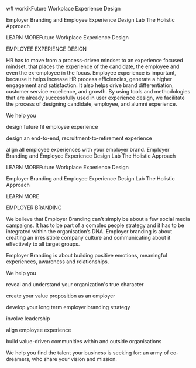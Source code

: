 w# workikFuture Workplace Experience Design


Employer Branding and Employee Experience Design Lab
The Holistic Approach

LEARN MOREFuture Workplace Experience Design

EMPLOYEE EXPERIENCE DESIGN

HR has to move from a process-driven mindset to an experience focused mindset, that places the experience of the candidate, the employee and even the ex-employee in the focus.
Employee experience is important, because it helps increase HR process efficiencies, generate a higher engagement and satisfaction. It also helps drive brand differentiation, customer service excellence, and growth. By using tools and methodologies that are already successfully used in user experience design, we facilitate the process of designing candidate, employee, and alumni experience.

We help you

design future fit employee experience

design an end-to-end, recruitment-to-retirement experience

align all employee experiences with your employer brand.
Employer Branding and Employee Experience Design Lab
The Holistic Approach

LEARN MOREFuture Workplace Experience Design


Employer Branding and Employee Experience Design Lab
The Holistic Approach

LEARN MORE

EMPLOYER BRANDING

 
We believe that Employer Branding can’t simply be about a few social media campaigns. It has to be part of a complex people strategy and it has to be integrated within the organisation’s DNA. Employer branding is about creating an irresistible company culture and communicating about it effectively to all target groups.

Employer Branding is about building positive emotions, meaningful experiences, awareness and relationships.

We help you

reveal and understand your organization's true character

create your value proposition as an employer

develop your long term employer branding strategy

involve leadership

align employee experience

build value-driven communities within and outside organisations

We help you find the talent your business is seeking for: an army of co-dreamers, who share your vision and mission.
